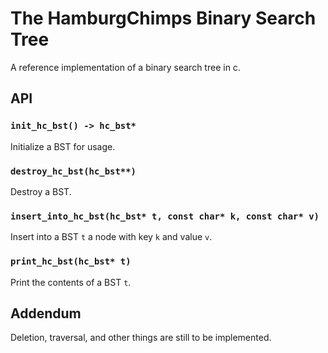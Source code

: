 # The HamburgChimps Binary Search Tree

A reference implementation of a binary search tree in c.

## API

### `init_hc_bst() -> hc_bst*`

Initialize a BST for usage.

### `destroy_hc_bst(hc_bst**)`

Destroy a BST.

### `insert_into_hc_bst(hc_bst* t, const char* k, const char* v)`

Insert into a BST `t` a node with key `k` and value `v`.

### `print_hc_bst(hc_bst* t)`

Print the contents of a BST `t`.


## Addendum
Deletion, traversal, and other things are still to be implemented.

